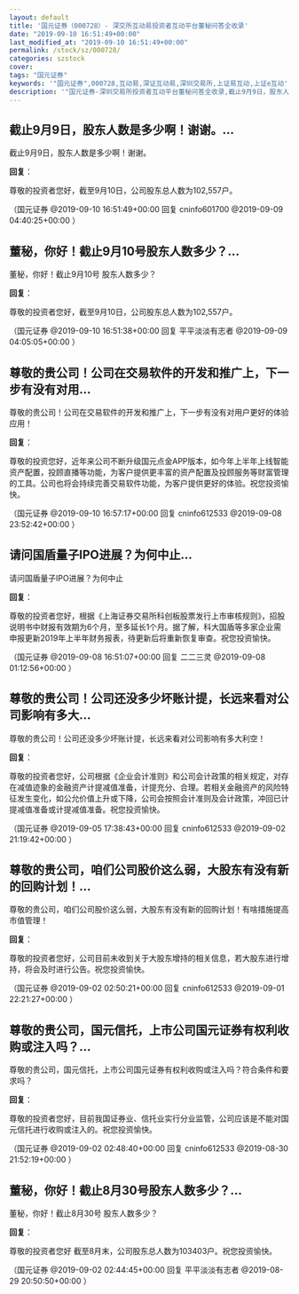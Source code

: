 ```yaml
---
layout: default
title: '国元证券（000728）- 深交所互动易投资者互动平台董秘问答全收录'
date: "2019-09-10 16:51:49+00:00"
last_modified_at: "2019-09-10 16:51:49+00:00"
permalink: /stock/sz/000728/
categories: szstock
cover: 
tags: "国元证券"
keywords: '"国元证券",000728,互动易,深证互动易,深圳交易所,上证易互动,上证e互动'
description: '"国元证券-深圳交易所投资者互动平台董秘问答全收录,截止9月9日，股东人数是多少啊！谢谢。"'
---
```


## 截止9月9日，股东人数是多少啊！谢谢。...

截止9月9日，股东人数是多少啊！谢谢。

**回复**：

尊敬的投资者您好，截至9月10日，公司股东总人数为102,557户。 

（国元证券  @2019-09-10 16:51:49+00:00 回复 cninfo601700  @2019-09-09 04:40:25+00:00 ）

## 董秘，你好！截止9月10号股东人数多少？...

董秘，你好！截止9月10号 股东人数多少？

**回复**：

尊敬的投资者您好，截至9月10日，公司股东总人数为102,557户。 

（国元证券  @2019-09-10 16:51:38+00:00 回复 平平淡淡有志者  @2019-09-09 04:05:05+00:00 ）

## 尊敬的贵公司！公司在交易软件的开发和推广上，下一步有没有对用...

尊敬的贵公司！公司在交易软件的开发和推广上，下一步有没有对用户更好的体验应用！

**回复**：

尊敬的投资您好，近年来公司不断升级国元点金APP版本，如今年上半年上线智能资产配置，投顾直播等功能，为客户提供更丰富的资产配置及投顾服务等财富管理的工具。公司也将会持续完善交易软件功能，为客户提供更好的体验。祝您投资愉快。 

（国元证券  @2019-09-10 16:57:17+00:00 回复 cninfo612533  @2019-09-08 23:52:42+00:00 ）

## 请问国盾量子IPO进展？为何中止...

请问国盾量子IPO进展？为何中止

**回复**：

尊敬的投资者您好，根据《上海证券交易所科创板股票发行上市审核规则》，招股说明书中财报有效期为6个月，至多延长1个月。据了解，科大国盾等多家企业需申报更新2019年上半年财务报表，待更新后将重新恢复审查。祝您投资愉快。 

（国元证券  @2019-09-08 16:51:07+00:00 回复 二二三灵  @2019-09-08 01:12:56+00:00 ）

## 尊敬的贵公司！公司还没多少坏账计提，长远来看对公司影响有多大...

尊敬的贵公司！公司还没多少坏账计提，长远来看对公司影响有多大利空！

**回复**：

尊敬的投资者您好，公司根据《企业会计准则》和公司会计政策的相关规定，对存在减值迹象的金融资产计提减值准备，计提充分、合理。若相关金融资产的风险特征发生变化，如公允价值上升或下降，公司会按照会计准则及会计政策，冲回已计提减值准备或计提减值准备。祝您投资愉快。 

（国元证券  @2019-09-05 17:38:43+00:00 回复 cninfo612533  @2019-09-02 21:19:42+00:00 ）

## 尊敬的贵公司，咱们公司股价这么弱，大股东有没有新的回购计划！...

尊敬的贵公司，咱们公司股价这么弱，大股东有没有新的回购计划！有啥措施提高市值管理！

**回复**：

尊敬的投资者您好，公司目前未收到关于大股东增持的相关信息，若大股东进行增持，将会及时进行公告。祝您投资愉快。 

（国元证券  @2019-09-02 02:50:21+00:00 回复 cninfo612533  @2019-09-01 22:21:27+00:00 ）

## 尊敬的贵公司，国元信托，上市公司国元证券有权利收购或注入吗？...

尊敬的贵公司，国元信托，上市公司国元证券有权利收购或注入吗？符合条件和要求吗？

**回复**：

尊敬的投资者您好，目前我国证券业、信托业实行分业监管，公司应该是不能对国元信托进行收购或注入的。祝您投资愉快。 

（国元证券  @2019-09-02 02:48:40+00:00 回复 cninfo612533  @2019-08-30 21:52:19+00:00 ）

## 董秘，你好！截止8月30号股东人数多少？...

董秘，你好！截止8月30号 股东人数多少？

**回复**：

尊敬的投资者您好  截至8月末，公司股东总人数为103403户。祝您投资愉快。 

（国元证券  @2019-09-02 02:44:45+00:00 回复 平平淡淡有志者  @2019-08-29 20:50:50+00:00 ）

